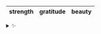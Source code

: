 | strength | gratitude | beauty |
| :------: | :-------: | :----: |

<details>
  <summary>✨</summary>
  These words are chosen at random each day. New words will appear here tomorrow morning.
</details>